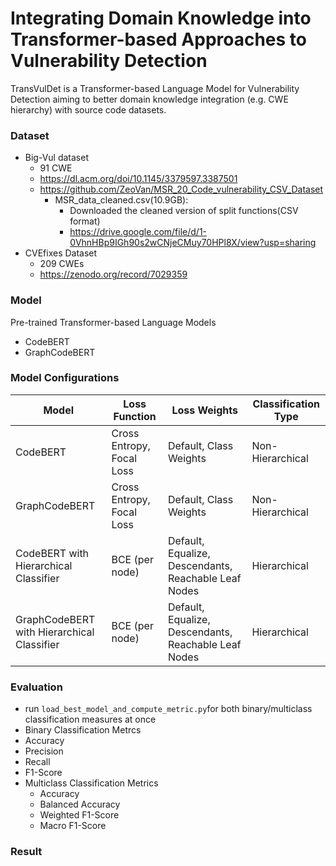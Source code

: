 # Integrating Domain Knowledge into Transformer-based Approaches to Vulnerability Detection

TransVulDet is a Transformer-based Language Model for Vulnerability Detection aiming to better domain knowledge integration (e.g. CWE hierarchy) with source code datasets.

### Dataset
* Big-Vul dataset 
  * 91 CWE
  * https://dl.acm.org/doi/10.1145/3379597.3387501
  * https://github.com/ZeoVan/MSR_20_Code_vulnerability_CSV_Dataset
    * MSR_data_cleaned.csv(10.9GB):
      * Downloaded the cleaned version of split functions(CSV format)
      *  https://drive.google.com/file/d/1-0VhnHBp9IGh90s2wCNjeCMuy70HPl8X/view?usp=sharing
* CVEfixes Dataset
  * 209 CWEs
  * https://zenodo.org/record/7029359

### Model
Pre-trained Transformer-based Language Models
* CodeBERT
* GraphCodeBERT

### Model Configurations

| Model                             | Loss Function                | Loss Weights                              | Classification Type |
| --------------------------------- | ---------------------------- | ------------------------------------------ | ------------------- |
| CodeBERT                          | Cross Entropy, Focal Loss     | Default, Class Weights                   | Non-Hierarchical    |
| GraphCodeBERT                     | Cross Entropy, Focal Loss     | Default, Class Weights                   | Non-Hierarchical    |
| CodeBERT with Hierarchical Classifier | BCE (per node)              | Default, Equalize, Descendants, Reachable Leaf Nodes | Hierarchical       |
| GraphCodeBERT with Hierarchical Classifier | BCE (per node)          | Default, Equalize, Descendants, Reachable Leaf Nodes | Hierarchical       |


### Evaluation
*  run `load_best_model_and_compute_metric.py`for both binary/multiclass classification measures at once
* Binary Classification Metrcs
 * Accuracy
 * Precision
 * Recall
 * F1-Score
* Multiclass Classification Metrics
  * Accuracy
  * Balanced Accuracy
  * Weighted F1-Score
  * Macro F1-Score
 
### Result
